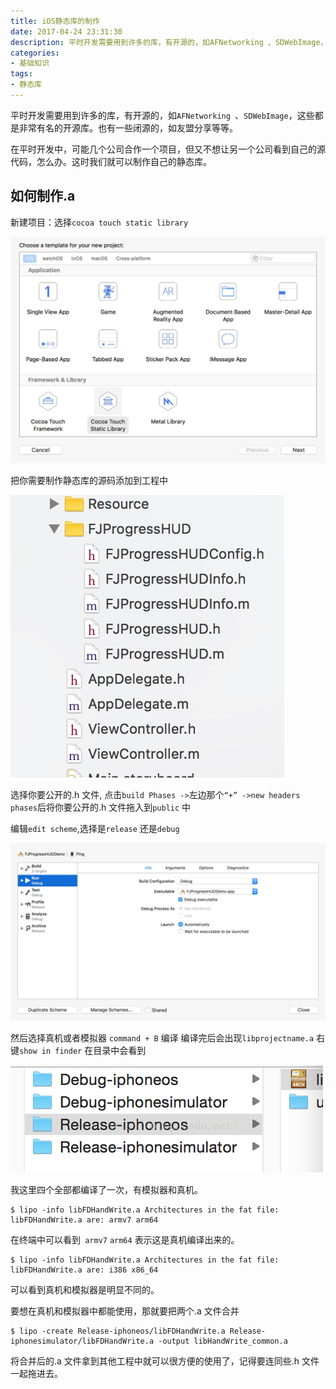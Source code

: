 ```yaml
---
title: iOS静态库的制作
date: 2017-04-24 23:31:30
description: 平时开发需要用到许多的库，有开源的，如AFNetworking 、SDWebImage，这些都是非常有名的开源库。也有一些闭源的，如友盟分享等等
categories:
- 基础知识
tags:
- 静态库
---
```


平时开发需要用到许多的库，有开源的，如`AFNetworking `、`SDWebImage`，这些都是非常有名的开源库。也有一些闭源的，如友盟分享等等。

在平时开发中，可能几个公司合作一个项目，但又不想让另一个公司看到自己的源代码，怎么办。这时我们就可以制作自己的静态库。

## 如何制作.a

新建项目：选择`cocoa touch static library`

![png1](/assets/images/jtkzz1.jpg)

把你需要制作静态库的源码添加到工程中

![png1](/assets/images/jtkzz2.jpg)

选择你要公开的.h 文件,
点击`build Phases ->`左边那个`“+” ->new headers phases`后将你要公开的.h 文件拖入到`public` 中

编辑`edit scheme`,选择是`release` 还是`debug`

![png1](/assets/images/jtkzz3.jpg)

然后选择真机或者模拟器
`command + B` 编译
编译完后会出现`libprojectname.a` 右键`show in finder`
在目录中会看到

![png1](/assets/images/jtkzz4.png)

我这里四个全部都编译了一次，有模拟器和真机。

    $ lipo -info libFDHandWrite.a Architectures in the fat file: libFDHandWrite.a are: armv7 arm64

在终端中可以看到` armv7` `arm64` 表示这是真机编译出来的。

    $ lipo -info libFDHandWrite.a Architectures in the fat file: libFDHandWrite.a are: i386 x86_64


可以看到真机和模拟器是明显不同的。

要想在真机和模拟器中都能使用，那就要把两个.a 文件合并

    $ lipo -create Release-iphoneos/libFDHandWrite.a Release-iphonesimulator/libFDHandWrite.a -output libHandWrite_common.a

将合并后的.a 文件拿到其他工程中就可以很方便的使用了，记得要连同些.h 文件一起拖进去。

